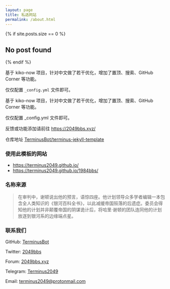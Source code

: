 ```yaml
---
layout: page
title: 私选网站
permalink: /about.html
---
```


{% if site.posts.size == 0 %}
  <h2>No post found</h2>
{% endif %}


基于 kiko-now 项目，针对中文做了若干优化，增加了置顶、搜索、GitHub Corner 等功能。

仅仅配置 `_config.yml` 文件即可。

基于 kiko-now 项目，针对中文做了若干优化，增加了置顶、搜索、GitHub Corner 等功能。

仅仅配置 _config.yml 文件即可。

反馈或功能添加请前往 <https://2049bbs.xyz/>

仓库地址 [TerminusBot/terminus-jekyll-template](https://github.com/TerminusBot/terminus-jekyll-template)

### 使用此模板的网站
* https://terminus2049.github.io/
* https://terminus2049.github.io/1984bbs/

### 名称来源

> 在审判中，谢顿说出他的预言，语惊四座。他计划领导众多学者编辑一本包含全人类知识的《银河百科全书》，以此减缓帝国殒落的后遗症。委员会得知他的计划并非颠覆帝国的阴谋诡计后，将哈里·谢顿的团队连同他的计划放逐到银河系的边缘端点星。

### 联系我们

GitHub: [TerminusBot](https://github.com/TerminusBot)

Twitter: [2049bbs](https://www.twitter.com/2049bbs)

Forum: [2049bbs.xyz](https://2049bbs.xyz)

Telegram: [Terminus2049](https://t.me/terminus_9402)

Email: terminus2049@protonmail.com
